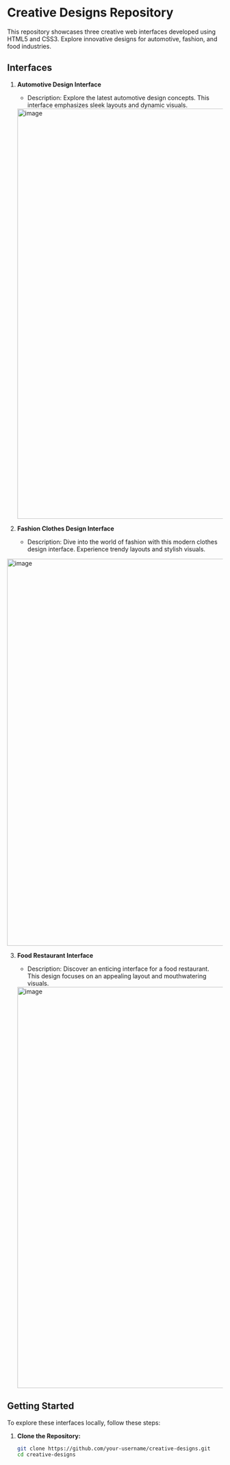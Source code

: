 # Creative Designs Repository

This repository showcases three creative web interfaces developed using HTML5 and CSS3. Explore innovative designs for automotive, fashion, and food industries.

## Interfaces

1. **Automotive Design Interface**
   - Description: Explore the latest automotive design concepts. This interface emphasizes sleek layouts and dynamic visuals.

   <img width="956" alt="image" src="https://github.com/Samala-Kalyan-Kumar-Reddy/10UI/assets/82137130/b08e9384-9312-40f5-b557-7450e95534b5">


2. **Fashion Clothes Design Interface**
   - Description: Dive into the world of fashion with this modern clothes design interface. Experience trendy layouts and stylish visuals.

  <img width="902" alt="image" src="https://github.com/Samala-Kalyan-Kumar-Reddy/10UI/assets/82137130/60475e94-99be-4e1a-8e76-ea9339762b9a">



3. **Food Restaurant Interface**
   - Description: Discover an enticing interface for a food restaurant. This design focuses on an appealing layout and mouthwatering visuals.

   <img width="935" alt="image" src="https://github.com/Samala-Kalyan-Kumar-Reddy/10UI/assets/82137130/df15d2d7-9b30-4c22-a292-5bf7a25358f2">


## Getting Started

To explore these interfaces locally, follow these steps:

1. **Clone the Repository:**
   ```bash
   git clone https://github.com/your-username/creative-designs.git
   cd creative-designs

